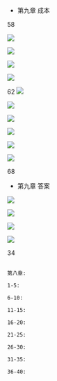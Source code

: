 * 第九章  成本



58

![](http://p1.bpimg.com/567571/431c375a4f97952e.jpg)


![](http://p1.bpimg.com/567571/943bdf7ac68ae33c.jpg)


![](http://p1.bqimg.com/567571/8fa8a203f4cfeb1b.jpg)


![](http://p1.bqimg.com/567571/c2d1e4ea8cdd74f8.jpg)


62
![](http://p1.bpimg.com/567571/680a37891fc9f2ac.jpg)


![](http://p1.bpimg.com/567571/4665931e19656c3a.jpg)


![](http://p1.bqimg.com/567571/b16007b4c13787be.jpg)

![](http://p1.bpimg.com/567571/0d22bd183c21e320.jpg)


![](http://p1.bqimg.com/567571/445c7c8d07df6c46.jpg)


![](http://p1.bpimg.com/567571/dadd75f2f97f4747.jpg)

68





* 第九章    答案

![](http://p1.bqimg.com/567571/95a3fd0daca64a29.jpg)


![](http://i1.piimg.com/567571/e24a53eeb83f1825.jpg)


![](http://p1.bqimg.com/567571/411b605eed86ba10.jpg)


![](http://i1.piimg.com/567571/2f3b36412b4e50ed.jpg)




34




```

第八章:

1-5:  		

6-10:   	

11-15:  	

16-20:  	 

21-25:  	

26-30:  	

31-35: 	
	
36-40: 	




```

